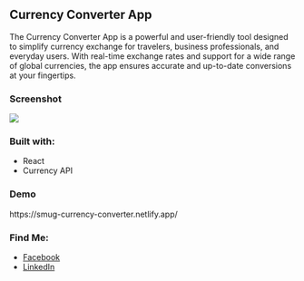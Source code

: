 <h2>Currency Converter App</h2>
The Currency Converter App is a powerful and user-friendly tool designed to simplify currency exchange for travelers, business professionals, and everyday users. With real-time exchange rates and support for a wide range of global currencies, the app ensures accurate and up-to-date conversions at your fingertips. 

<h3>Screenshot</h3>
<img src="https://github.com/user-attachments/assets/96281981-ffe5-4d28-bc08-cecff2bd951e">

<h3>Built with:</h3>
<ul>
  <li>React</li>
  <li>Currency API</li>
</ul>

<h3>Demo</h3>
https://smug-currency-converter.netlify.app/

<h3>Find Me:</h3>
<ul>
  <li><a href="https://www.facebook.com/smugsolutions/">Facebook</a></li>
  <li><a href="https://www.linkedin.com/in/onwell-masaraure-b14200130/">LinkedIn</a></li>
</ul>


